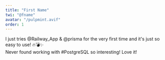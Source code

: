 ```yaml
---
title: "First Name"
twi: "@fname"
avatar: "/pulpmint.avif"
order: 1
---
```

<p class="text-[1.4rem]">
    <span class="inline-block">
        <span class="">I just tries </span>
        <span class="text-[#a667e4]">@Railway_App</span>
        <span class=""> &amp; </span>
        <span class="text-[#a667e4]">@prisma</span>
        <span class=""> for the very first time and it's just so easy to use! 🔥💣✨</span>
    </span>
    <br />
    <span class="inline-block mt-[1.6rem]">
        <span class="">Never found working with </span>
        <span class="text-pink-600">#PostgreSQL</span>
        <span class=""> so interesting! Love it!</span>
    </span>
</p>